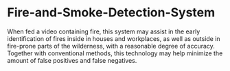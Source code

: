 # Fire-and-Smoke-Detection-System
When fed a video containing fire, this system may assist in the early identification of fires inside in houses and workplaces, as well as outside in fire-prone parts of the wilderness, with a reasonable degree of accuracy. Together with conventional methods, this technology may help minimize the amount of false positives and false negatives.
